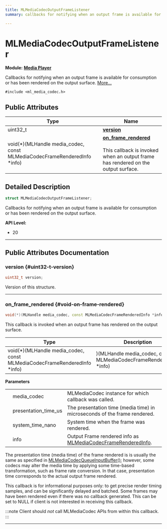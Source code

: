 ```yaml
---
title: MLMediaCodecOutputFrameListener
summary: callbacks for notifying when an output frame is available for consumption or has been rendered on the output surface. 

---
```


# MLMediaCodecOutputFrameListener

**Module:** **[Media Player](/versioned_docs/version-31-Aug-2023/api-ref/api/Modules/group___media_player/group___media_player.md)**



Callbacks for notifying when an output frame is available for consumption or has been rendered on the output surface.  [More...](#detailed-description)


`#include <ml_media_codec.h>`

## Public Attributes

| Type           | Name           |
| -------------- | -------------- |
| uint32_t | **[version](/versioned_docs/version-31-Aug-2023/api-ref/api/Modules/group___media_player/struct_m_l_media_codec_output_frame_listener.md#uint32-t-version)**  |
| void(*)(MLHandle media_codec, const MLMediaCodecFrameRenderedInfo *info) | **[on_frame_rendered](/versioned_docs/version-31-Aug-2023/api-ref/api/Modules/group___media_player/struct_m_l_media_codec_output_frame_listener.md#void-on-frame-rendered)** <br></br>This callback is invoked when an output frame has rendered on the output surface.  |

## Detailed Description

```cpp
struct MLMediaCodecOutputFrameListener;
```

Callbacks for notifying when an output frame is available for consumption or has been rendered on the output surface. 




**API Level:**
  * 20




-----------
## Public Attributes Documentation

### version {#uint32-t-version}

```cpp
uint32_t version;
```


Version of this structure. 





-----------

### on_frame_rendered {#void-on-frame-rendered}

```cpp
void(*)(MLHandle media_codec, const MLMediaCodecFrameRenderedInfo *info) on_frame_rendered;
```

This callback is invoked when an output frame has rendered on the output surface. 


| Type | Description |
|--|--|
| void(*)(MLHandle media_codec, const MLMediaCodecFrameRenderedInfo *info) | )(MLHandle media_codec, const MLMediaCodecFrameRenderedInfo *info) |


**Parameters**

|  |   |   |
|--|--|--|
|  |media_codec|MLMediaCodec instance for which callback was called. |
|  |presentation_time_us|The presentation time (media time) in microseconds of the frame rendered. |
|  |system_time_nano|System time when the frame was rendered. |
|  |info|Output Frame rendered info as [MLMediaCodecFrameRenderedInfo](/versioned_docs/version-31-Aug-2023/api-ref/api/Modules/group___media_player/struct_m_l_media_codec_frame_rendered_info.md). |
The presentation time (media time) of the frame rendered is is usually the same as specified in [MLMediaCodecQueueInputBuffer()](/versioned_docs/version-31-Aug-2023/api-ref/api/Modules/group___media_player/group___media_player.md#mlresult-mlmediacodecqueueinputbuffer); however, some codecs may alter the media time by applying some time-based transformation, such as frame rate conversion. In that case, presentation time corresponds to the actual output frame rendered.

This callback is for informational purposes only: to get precise render timing samples, and can be significantly delayed and batched. Some frames may have been rendered even if there was no callback generated. This can be set to NULL if client is not interested in receiving this callback.



:::note
Client should _not_ call MLMediaCodec APIs from within this callback.
:::



-----------


